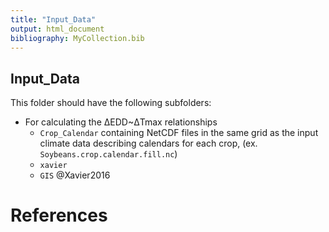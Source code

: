 ```yaml
---
title: "Input_Data"
output: html_document
bibliography: MyCollection.bib
---
```


## Input_Data

This folder should have the following subfolders:

* For calculating the ΔEDD~ΔTmax relationships
    * `Crop_Calendar` containing NetCDF files in the same grid as the input climate data describing calendars for each crop, (ex. `Soybeans.crop.calendar.fill.nc`) 
    * `xavier`
    * `GIS`
@Xavier2016

# References